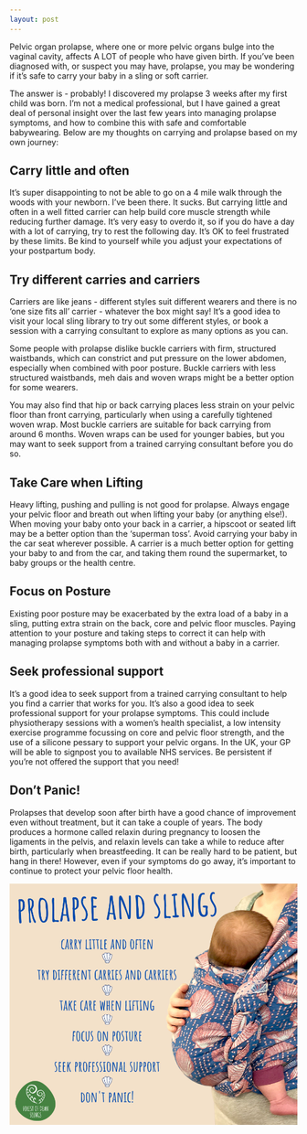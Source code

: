 ```yaml
---
layout: post
---
```


Pelvic organ prolapse, where one or more pelvic organs bulge into the vaginal cavity, affects A LOT of people who have given birth. If you’ve been diagnosed with, or suspect you may have, prolapse, you may be wondering if it’s safe to carry your baby in a sling or soft carrier.

The answer is - probably! I discovered my prolapse 3 weeks after my first child was born. I’m not a medical professional, but I have gained a great deal of personal insight over the last few years into managing prolapse symptoms, and how to combine this with safe and comfortable babywearing. Below are my thoughts on carrying and prolapse based on my own journey:

## Carry little and often
It’s super disappointing to not be able to go on a 4 mile walk through the woods with your newborn. I’ve been there. It sucks. But carrying little and often in a well fitted carrier can help build core muscle strength while reducing further damage. It’s very easy to overdo it, so if you do have a day with a lot of carrying, try to rest the following day. It’s OK to feel frustrated by these limits. Be kind to yourself while you adjust your expectations of your postpartum body.

## Try different carries and carriers
Carriers are like jeans - different styles suit different wearers and there is no ‘one size fits all’ carrier - whatever the box might say! It’s a good idea to visit your local sling library to try out some different styles, or book a session with a carrying consultant to explore as many options as you can.

Some people with prolapse dislike buckle carriers with firm, structured waistbands, which can constrict and put pressure on the lower abdomen, especially when combined with poor posture. Buckle carriers with less structured waistbands, meh dais and woven wraps might be a better option for some wearers.

You may also find that hip or back carrying places less strain on your pelvic floor than front carrying, particularly when using a carefully tightened woven wrap. Most buckle carriers are suitable for back carrying from around 6 months. Woven wraps can be used for younger babies, but you may want to seek support from a trained carrying consultant before you do so.

## Take Care when Lifting
Heavy lifting, pushing and pulling is not good for prolapse. Always engage your pelvic floor and breath out when lifting your baby (or anything else!). When moving your baby onto your back in a carrier, a hipscoot or seated lift may be a better option than the ‘superman toss’. Avoid carrying your baby in the car seat wherever possible. A carrier is a much better option for getting your baby to and from the car, and taking them round the supermarket, to baby groups or the health centre.

## Focus on Posture
Existing poor posture may be exacerbated by the extra load of a baby in a sling, putting extra strain on the back, core and pelvic floor muscles. Paying attention to your posture and taking steps to correct it can help with managing prolapse symptoms both with and without a baby in a carrier.

## Seek professional support
It’s a good idea to seek support from a trained carrying consultant to help you find a carrier that works for you. It’s also a good idea to seek professional support for your prolapse symptoms. This could include physiotherapy sessions with a women’s health specialist, a low intensity exercise programme focussing on core and pelvic floor strength, and the use of a silicone pessary to support your pelvic organs. In the UK, your GP will be able to signpost you to available NHS services. Be persistent if you’re not offered the support that you need!

## Don’t Panic!
Prolapses that develop soon after birth have a good chance of improvement even without treatment, but it can take a couple of years. The body produces a hormone called relaxin during pregnancy to loosen the ligaments in the pelvis, and relaxin levels can take a while to reduce after birth, particularly when breastfeeding. It can be really hard to be patient, but hang in there! However, even if your symptoms do go away, it’s important to continue to protect your pelvic floor health.

![](/assets/image/blog/babywearing-with-pelvic-organ-prolapse/carrying-and-pop.jpg)
